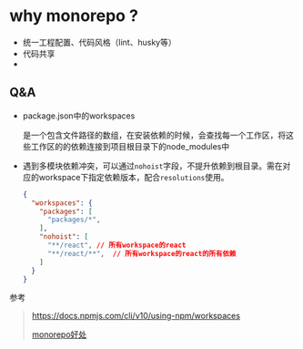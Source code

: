 # why monorepo ?

- 统一工程配置、代码风格（lint、husky等）
- 代码共享
-

## Q&A

- package.json中的workspaces

  是一个包含文件路径的数组，在安装依赖的时候，会查找每一个工作区，将这些工作区的的依赖连接到项目根目录下的node_modules中

- 遇到多模块依赖冲突，可以通过`nohoist`字段，不提升依赖到根目录。需在对应的workspace下指定依赖版本，配合`resolutions`使用。

  ```json
  {
    "workspaces": {
      "packages": [
        "packages/*",
      ],
      "nohoist": [
        "**/react", // 所有workspace的react
        "**/react/**",  // 所有workspace的react的所有依赖
      ]
    }
  }
  ```

参考
> https://docs.npmjs.com/cli/v10/using-npm/workspaces
>
> [monorepo好处](https://juejin.cn/post/7215886869199896637)
